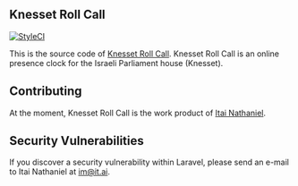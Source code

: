 ## Knesset Roll Call

[![StyleCI](https://styleci.io/repos/37730114/shield)](https://styleci.io/repos/37730114)

This is the source code of [Knesset Roll Call](http://knessetrollcall.com). Knesset Roll Call is an online presence clock for the Israeli Parliament house (Knesset).

## Contributing

At the moment, Knesset Roll Call is the work product of [Itai Nathaniel](http://it.ai).

## Security Vulnerabilities

If you discover a security vulnerability within Laravel, please send an e-mail to Itai Nathaniel at im@it.ai.